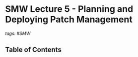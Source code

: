 # SMW Lecture 5 - Planning and Deploying Patch Management

###### tags: #SMW 

## Table of Contents
```toc
```

